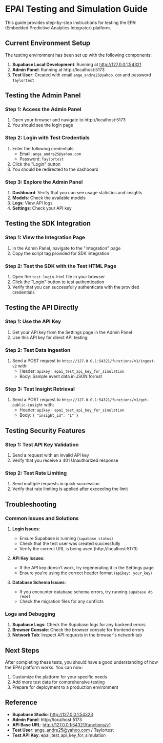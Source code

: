 # EPAI Testing and Simulation Guide

This guide provides step-by-step instructions for testing the EPAI (Embedded Predictive Analytics Integrator) platform.

## Current Environment Setup

The testing environment has been set up with the following components:

1. **Supabase Local Development**: Running at http://127.0.0.1:54321
2. **Admin Panel**: Running at http://localhost:5173
3. **Test User**: Created with email `ange_andre25@yahoo.com` and password `Taylortest`

## Testing the Admin Panel

### Step 1: Access the Admin Panel

1. Open your browser and navigate to http://localhost:5173
2. You should see the login page

### Step 2: Login with Test Credentials

1. Enter the following credentials:
   - Email: `ange_andre25@yahoo.com`
   - Password: `Taylortest`
2. Click the "Login" button
3. You should be redirected to the dashboard

### Step 3: Explore the Admin Panel

1. **Dashboard**: Verify that you can see usage statistics and insights
2. **Models**: Check the available models
3. **Logs**: View API logs
4. **Settings**: Check your API key

## Testing the SDK Integration

### Step 1: View the Integration Page

1. In the Admin Panel, navigate to the "Integration" page
2. Copy the script tag provided for SDK integration

### Step 2: Test the SDK with the Test HTML Page

1. Open the `test-login.html` file in your browser
2. Click the "Login" button to test authentication
3. Verify that you can successfully authenticate with the provided credentials

## Testing the API Directly

### Step 1: Use the API Key

1. Get your API key from the Settings page in the Admin Panel
2. Use this API key for direct API testing

### Step 2: Test Data Ingestion

1. Send a POST request to `http://127.0.0.1:54321/functions/v1/ingest-v2` with:
   - Header: `apikey: epai_test_api_key_for_simulation`
   - Body: Sample event data in JSON format

### Step 3: Test Insight Retrieval

1. Send a POST request to `http://127.0.0.1:54321/functions/v1/get-public-insight` with:
   - Header: `apikey: epai_test_api_key_for_simulation`
   - Body: `{ "insight_id": "1" }`

## Testing Security Features

### Step 1: Test API Key Validation

1. Send a request with an invalid API key
2. Verify that you receive a 401 Unauthorized response

### Step 2: Test Rate Limiting

1. Send multiple requests in quick succession
2. Verify that rate limiting is applied after exceeding the limit

## Troubleshooting

### Common Issues and Solutions

1. **Login Issues**:
   - Ensure Supabase is running (`supabase status`)
   - Check that the test user was created successfully
   - Verify the correct URL is being used (http://localhost:5173)

2. **API Key Issues**:
   - If the API key doesn't work, try regenerating it in the Settings page
   - Ensure you're using the correct header format (`apikey: your_key`)

3. **Database Schema Issues**:
   - If you encounter database schema errors, try running `supabase db reset`
   - Check the migration files for any conflicts

### Logs and Debugging

1. **Supabase Logs**: Check the Supabase logs for any backend errors
2. **Browser Console**: Check the browser console for frontend errors
3. **Network Tab**: Inspect API requests in the browser's network tab

## Next Steps

After completing these tests, you should have a good understanding of how the EPAI platform works. You can now:

1. Customize the platform for your specific needs
2. Add more test data for comprehensive testing
3. Prepare for deployment to a production environment

## Reference

- **Supabase Studio**: http://127.0.0.1:54323
- **Admin Panel**: http://localhost:5173
- **API Base URL**: http://127.0.0.1:54321/functions/v1
- **Test User**: ange_andre25@yahoo.com / Taylortest
- **Test API Key**: epai_test_api_key_for_simulation 